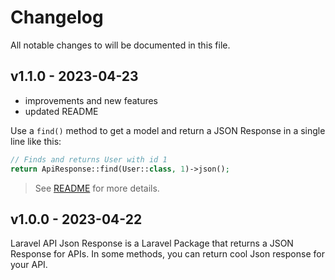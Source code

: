 # Changelog

All notable changes to will be documented in this file.

## v1.1.0 - 2023-04-23

- improvements and new features
- updated README

Use a `find()` method to get a model and return a JSON Response in a single line like this:

```php
// Finds and returns User with id 1
return ApiResponse::find(User::class, 1)->json();

```
> See [README](README.md) for more details.

## v1.0.0 - 2023-04-22

Laravel API Json Response is a Laravel Package that returns a JSON Response for APIs. In some methods, you can return cool Json response for your API.
